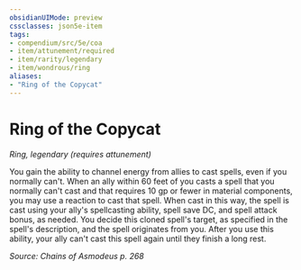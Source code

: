 ```yaml
---
obsidianUIMode: preview
cssclasses: json5e-item
tags:
- compendium/src/5e/coa
- item/attunement/required
- item/rarity/legendary
- item/wondrous/ring
aliases: 
- "Ring of the Copycat"
---
```

# Ring of the Copycat
*Ring, legendary (requires attunement)*  


You gain the ability to channel energy from allies to cast spells, even if you normally can't. When an ally within 60 feet of you casts a spell that you normally can't cast and that requires 10 gp or fewer in material components, you may use a reaction to cast that spell. When cast in this way, the spell is cast using your ally's spellcasting ability, spell save DC, and spell attack bonus, as needed. You decide this cloned spell's target, as specified in the spell's description, and the spell originates from you. After you use this ability, your ally can't cast this spell again until they finish a long rest.

*Source: Chains of Asmodeus p. 268*